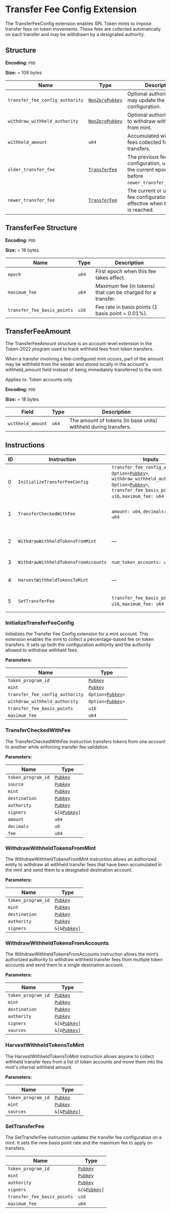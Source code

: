 # Transfer Fee Config Extension

The TransferFeeConfig extension enables SPL Token mints to impose transfer fees on token movements. These fees are collected automatically on each transfer and may be withdrawn by a designated authority.

## Structure

**Encoding:** `POD`

**Size:** = 108 bytes

| Name | Type | Description |
| ---- | ---- | ----------- |
| `transfer_fee_config_authority` | [`NonZeroPubkey`](https://wiki.solanagraph.com/Basic_structures/Public_key.md) | Optional authority that may update the fee configuration. |
| `withdraw_withheld_authority` | [`NonZeroPubkey`](https://wiki.solanagraph.com/Basic_structures/Public_key.md) | Optional authority allowed to withdraw withheld fees from mint. |
| `withheld_amount` | `u64` | Accumulated withheld fees collected from transfers. |
| `older_transfer_fee` | [`TransferFee`](#transferfee-structure) | The previous fee configuration, used when the current epoch is before `newer_transfer_fee.epoch`. |
| `newer_transfer_fee` | [`TransferFee`](#transferfee-structure) | The current or upcoming fee configuration, effective when the epoch is reached. |


## TransferFee Structure

**Encoding:** `POD`

**Size:** = 18 bytes

| Name | Type | Description |
| ---- | ---- | ----------- |
| `epoch` | `u64` | First epoch when this fee takes effect. |
| `maximum_fee` | `u64` | Maximum fee (in tokens) that can be charged for a transfer. |
| `transfer_fee_basis_points` | `u16` | Fee rate in basis points (1 basis point = 0.01%). |


## TransferFeeAmount

The TransferFeeAmount structure is an account-level extension in the Token-2022 program used to track withheld fees from token transfers.

When a transfer involving a fee-configured mint occurs, part of the amount may be withheld from the sender and stored locally in the account's withheld_amount field instead of being immediately transferred to the mint.

Applies to: Token accounts only

**Encoding:** `POD`

**Size:** = 18 bytes

| Field | Type | Description |
| ----- | ---- | ----------- |
| `withheld_amount` | `u64` | The amount of tokens (in base units) withheld during transfers. |


## Instructions

| ID | Instruction | Inputs | Description |
| -- | ----------- | ------ | ----------- |
| 0 | `InitializeTransferFeeConfig` | `transfer_fee_config_authority: Option<`[`Pubkey`](https://wiki.solanagraph.com/Basic_structures/Public_key.md)`>`, `withdraw_withheld_authority: Option<`[`Pubkey`](https://wiki.solanagraph.com/Basic_structures/Public_key.md)`>`, `transfer_fee_basis_points: u16`, `maximum_fee: u64` | Initializes the transfer fee extension on a new mint. Must be called before `InitializeMint`. |
| 1 | `TransferCheckedWithFee` | `amount: u64`, `decimals: u8`, `fee: u64` | Transfers tokens and validates the provided fee. Works even if the mint has no fee configured. |
| 2 | `WithdrawWithheldTokensFromMint` | — | Withdraws all withheld fees from the mint to a destination account. Requires `withdraw_withheld_authority`. |
| 3 | `WithdrawWithheldTokensFromAccounts` | `num_token_accounts: u8` | Withdraws withheld fees from multiple token accounts. |
| 4 | `HarvestWithheldTokensToMint` | — | Permissionless: collects withheld tokens from token accounts into the mint. |
| 5 | `SetTransferFee` | `transfer_fee_basis_points: u16`, `maximum_fee: u64` | Updates transfer fee settings. Must be signed by fee authority. |



### InitializeTransferFeeConfig

Initializes the Transfer Fee Config extension for a mint account.
This extension enables the mint to collect a percentage-based fee on token transfers. It sets up both the configuration authority and the authority allowed to withdraw withheld fees.

**Parameters:**

| Name | Type |
| ---- | ---- |
| `token_program_id` | [`Pubkey`](https://wiki.solanagraph.com/Basic_structures/Public_key.md) |
| `mint` | [`Pubkey`](https://wiki.solanagraph.com/Basic_structures/Public_key.md) |
| `transfer_fee_config_authority` | `Option<`[`Pubkey`](https://wiki.solanagraph.com/Basic_structures/Public_key.md)`>` |
| `withdraw_withheld_authority` | `Option<`[`Pubkey`](https://wiki.solanagraph.com/Basic_structures/Public_key.md)`>` |
| `transfer_fee_basis_points` | `u16` |
| `maximum_fee` | `u64` |


### TransferCheckedWithFee

The TransferCheckedWithFee instruction transfers tokens from one account to another while enforcing transfer fee validation.

**Parameters:**

| Name | Type |
| ---- | ---- |
| `token_program_id` | [`Pubkey`](https://wiki.solanagraph.com/Basic_structures/Public_key.md) |
| `source` | [`Pubkey`](https://wiki.solanagraph.com/Basic_structures/Public_key.md) |
| `mint` | [`Pubkey`](https://wiki.solanagraph.com/Basic_structures/Public_key.md) |
| `destination` | [`Pubkey`](https://wiki.solanagraph.com/Basic_structures/Public_key.md) |
| `authority` | [`Pubkey`](https://wiki.solanagraph.com/Basic_structures/Public_key.md) |
| `signers` | `&[&`[`Pubkey`](https://wiki.solanagraph.com/Basic_structures/Public_key.md)`]` |
| `amount` | `u64` |
| `decimals` | `u8` |
| `fee` | `u64` |

### WithdrawWithheldTokensFromMint

The WithdrawWithheldTokensFromMint instruction allows an authorized entity to withdraw all withheld transfer fees that have been accumulated in the mint and send them to a designated destination account.

**Parameters:**

| Name | Type |
| ---- | ---- |
| `token_program_id` | [`Pubkey`](https://wiki.solanagraph.com/Basic_structures/Public_key.md) |
| `mint` | [`Pubkey`](https://wiki.solanagraph.com/Basic_structures/Public_key.md) |
| `destination` | [`Pubkey`](https://wiki.solanagraph.com/Basic_structures/Public_key.md) |
| `authority` | [`Pubkey`](https://wiki.solanagraph.com/Basic_structures/Public_key.md) |
| `signers` | `&[&`[`Pubkey`](https://wiki.solanagraph.com/Basic_structures/Public_key.md)`]` |

### WithdrawWithheldTokensFromAccounts

The WithdrawWithheldTokensFromAccounts instruction allows the mint’s authorized authority to withdraw withheld transfer fees from multiple token accounts and send them to a single destination account.

**Parameters:**

| Name | Type |
| ---- | ---- |
| `token_program_id` | [`Pubkey`](https://wiki.solanagraph.com/Basic_structures/Public_key.md) |
| `mint` | [`Pubkey`](https://wiki.solanagraph.com/Basic_structures/Public_key.md) |
| `destination` | [`Pubkey`](https://wiki.solanagraph.com/Basic_structures/Public_key.md) |
| `authority` | [`Pubkey`](https://wiki.solanagraph.com/Basic_structures/Public_key.md) |
| `signers` | `&[&`[`Pubkey`](https://wiki.solanagraph.com/Basic_structures/Public_key.md)`]` |
| `sources` | `&[&`[`Pubkey`](https://wiki.solanagraph.com/Basic_structures/Public_key.md)`]` |

### HarvestWithheldTokensToMint

The HarvestWithheldTokensToMint instruction allows anyone to collect withheld transfer fees from a list of token accounts and move them into the mint's internal withheld amount.

**Parameters:**

| Name | Type |
| ---- | ---- |
| `token_program_id` | [`Pubkey`](https://wiki.solanagraph.com/Basic_structures/Public_key.md) |
| `mint` | [`Pubkey`](https://wiki.solanagraph.com/Basic_structures/Public_key.md) |
| `sources` | `&[&`[`Pubkey`](https://wiki.solanagraph.com/Basic_structures/Public_key.md)`]` |

### SetTransferFee

The SetTransferFee instruction updates the transfer fee configuration on a mint. It sets the new basis point rate and the maximum fee to apply on transfers.


| Name | Type |
| ---- | ---- |
| `token_program_id` | [`Pubkey`](https://wiki.solanagraph.com/Basic_structures/Public_key.md) |
| `mint` | [`Pubkey`](https://wiki.solanagraph.com/Basic_structures/Public_key.md) |
| `authority` | [`Pubkey`](https://wiki.solanagraph.com/Basic_structures/Public_key.md) |
| `signers` | `&[&`[`Pubkey`](https://wiki.solanagraph.com/Basic_structures/Public_key.md)`]` |
| `transfer_fee_basis_points` | `u16` |
| `maximum_fee` | `u64` |
